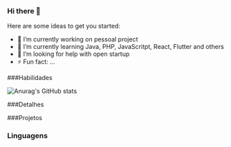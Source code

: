 ### Hi there 👋


Here are some ideas to get you started:

- 🔭 I’m currently working on pessoal project
- 🌱 I’m currently learning Java, PHP, JavaScritpt, React, Flutter and others
- 🤔 I’m looking for help with open startup
- ⚡ Fun fact: ...

###Habilidades

![Anurag's GitHub stats](https://github-readme-stats.vercel.app/api?username=Davidflm&show_icons=true&theme=dark)

###Detalhes 

###Projetos

### Linguagens


